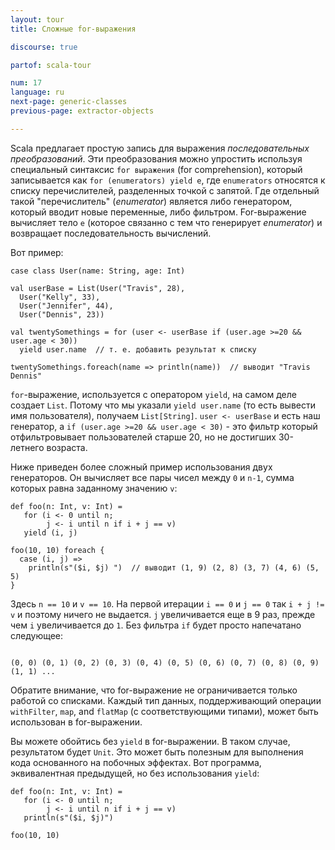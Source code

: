 ```yaml
---
layout: tour
title: Сложные for-выражения

discourse: true

partof: scala-tour

num: 17
language: ru
next-page: generic-classes
previous-page: extractor-objects

---
```


Scala предлагает простую запись для выражения *последовательных преобразований*. Эти преобразования можно упростить используя специальный синтаксис `for выражения` (for comprehension), который записывается как `for (enumerators) yield e`, где `enumerators` относятся к списку перечислителей, разделенных точкой с запятой. Где отдельный такой "перечислитель" (*enumerator*) является либо генератором, который вводит новые переменные, либо фильтром. For-выражение вычисляет тело `e` (которое связанно с тем что генерирует *enumerator*) и возвращает последовательность вычислений.

Вот пример:

```tut
case class User(name: String, age: Int)

val userBase = List(User("Travis", 28),
  User("Kelly", 33),
  User("Jennifer", 44),
  User("Dennis", 23))

val twentySomethings = for (user <- userBase if (user.age >=20 && user.age < 30))
  yield user.name  // т. е. добавить результат к списку 

twentySomethings.foreach(name => println(name))  // выводит "Travis Dennis"
```
 `for`-выражение, используется с оператором `yield`, на самом деле создает `List`. Потому что мы указали `yield user.name` (то есть вывести имя пользователя), получаем `List[String]`. `user <- userBase` и есть наш генератор, а `if (user.age >=20 && user.age < 30)` - это фильтр который отфильтровывает пользователей старше 20, но не достигших 30-летнего возраста.

Ниже приведен более сложный пример использования двух генераторов. Он вычисляет все пары чисел между `0` и `n-1`, сумма которых равна заданному значению `v`:

```tut
def foo(n: Int, v: Int) =
   for (i <- 0 until n;
        j <- i until n if i + j == v)
   yield (i, j)

foo(10, 10) foreach {
  case (i, j) =>
    println(s"($i, $j) ")  // выводит (1, 9) (2, 8) (3, 7) (4, 6) (5, 5)
}

```
Здесь `n == 10` и `v == 10`. На первой итерации `i == 0` и `j == 0` так `i + j != v` и поэтому ничего не выдается. `j` увеличивается еще в 9 раз, прежде чем `i` увеличивается до `1`. Без фильтра `if` будет просто напечатано следующее:
```

(0, 0) (0, 1) (0, 2) (0, 3) (0, 4) (0, 5) (0, 6) (0, 7) (0, 8) (0, 9) (1, 1) ...
```

Обратите внимание, что for-выражение не ограничивается только работой со списками. Каждый тип данных, поддерживающий операции `withFilter`, `map`, and `flatMap` (с соответствующими типами), может быть использован в for-выражении.

Вы можете обойтись без `yield` в for-выражении. В таком случае, результатом будет `Unit`. Это может быть полезным для выполнения кода основанного на побочных эффектах. Вот программа, эквивалентная предыдущей, но без использования `yield`:

```tut
def foo(n: Int, v: Int) =
   for (i <- 0 until n;
        j <- i until n if i + j == v)
   println(s"($i, $j)")

foo(10, 10)
```
